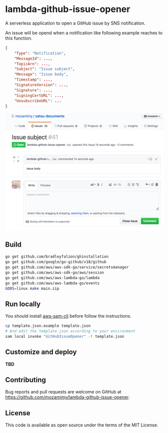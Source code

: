 # lambda-github-issue-opener

A serverless application to open a GitHub issue by SNS notification.

An issue will be opend when a notification like following example reaches to this function.

```json
{
    "Type": "Notification",
    "MessageId": ...,
    "TopicArn": ...,
    "Subject": "Issue subject",
    "Message": "Issue body",
    "Timestamp": ...,
    "SignatureVersion": ...,
    "Signature": ...,
    "SigningCertURL": ...,
    "UnsubscribeURL": ...
}
```

![](docs/example.png)

## Build

```sh
go get github.com/bradleyfalzon/ghinstallation
go get github.com/google/go-github/v18/github
go get github.com/aws/aws-sdk-go/service/secretsmanager
go get github.com/aws/aws-sdk-go/aws/session
go get github.com/aws/aws-lambda-go/lambda
go get github.com/aws/aws-lambda-go/events
GOOS=linux make main.zip
```

## Run locally

You should install [aws-sam-cli](https://github.com/awslabs/aws-sam-cli) before follow the instructions.

```sh
cp template.json.example template.json
# And edit the template.json according to your environment
sam local invoke "GitHubIssueOpener" -t template.json
```

## Customize and deploy

**TBD**

## Contributing

Bug reports and pull requests are welcome on GitHub at https://github.com/mozamimy/lambda-github-issue-opener.

## License

This code is available as open source under the terms of the MIT License.
